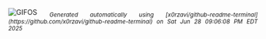 <div align="justify">
<picture>
    <source media="(prefers-color-scheme: dark)" srcset="https://i.ibb.co/q3GLvTCM/output-gif.gif">
    <source media="(prefers-color-scheme: light)" srcset="https://i.ibb.co/q3GLvTCM/output-gif.gif">
    <img alt="GIFOS" src="https://i.ibb.co/q3GLvTCM/output-gif.gif">
</picture>
<sub><i>Generated automatically using [x0rzavi/github-readme-terminal](https://github.com/x0rzavi/github-readme-terminal) on Sat Jun 28 09:06:08 PM EDT 2025</i></sub>
</div>

<!--  -->